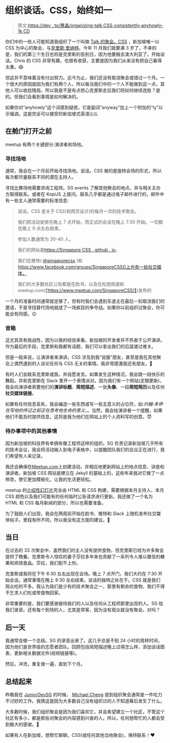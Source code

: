 # 组织谈话。CSS，始终如一

> 原文:[https://dev . to/惠晶/organizing-talk CSS-consistently-anyhowly-1k CD](https://dev.to/huijing/organising-talkcss-consistently-anyhowly-1kcd)

你们中的一些人可能知道我组织了一个叫做 [Talk 的聚会。CSS](https://singaporecss.github.io) ，新加坡唯一以 CSS 为中心的聚会，与[克里斯·里纳特](https://twitter.com/cliener)。今年 11 月我们就要满 3 岁了，不幸的是，我们的第三个生日也将是克里斯的告别日，因为他要搬去澳大利亚了。开始谈话。Chris 的 CSS 非常有趣，也很有收获，主要是因为我们从来没有把自己看得太重。😱

但这并不意味着没有付出努力。迄今为止，我们还没有取消聚会或错过一个月。一个很大的原因是因为我们有两个人，所以每当我们中的一个人不能做到这一点，其他人可以收拾残局。所以我是不是有点担心克里斯走后我们将如何继续连胜？是的。但我们会看到事情是如何解决的。

如果你对“anyhowly”这个词感到疑惑，它是副词“anyway”加上一个附加的“ly”以示强调。这是完全可以接受的新加坡式英语🇸🇬.

## 在舱门打开之前

meetup 有两个关键部分:演讲者和场地。

### 寻找场地

通常，我会在一个月前开始寻找场地。说话。CSS 做的是旋转会场的形式，所以每次都尽量联系不同的潜在主持人。

寻找比赛场地需要咨询工程师。SG events 了解其他聚会的地点，并与相关主办方取得联系。或者在 KopiJS 上提问。联系几乎都是通过电子邮件进行的，邮件中有一些主人通常需要的标准信息:

> 说话。CSS 是关于 CSS(和网页设计)的每月一次的技术聚会。
> 
> 我们把活动安排在晚上 7 点开始，而正式的会谈在晚上 7:30 开始。一切都在晚上 9 点左右结束。
> 
> 参加人数通常为 30-40 人。
> 
> 我们的网址是[https://Singapore CSS . github . io](https://singaporecss.github.io)。
> 
> 我们在推特( [@singaporecss](https://dev.to/singaporecss) )和 https://www.facebook.com/groups/SingaporeCSS()上也有一些社交媒体。
> 
> 我们的大多数社区公告都是在脸书，以及在松弛频道和 meetup.com(【https://www.meetup.com/SingaporeCSS/】)发布的

一个月的准备时间通常就足够了，但有时我们会遇到东道主在最后一刻取消我们的邀请，于是寻找替代场地就成了一场疯狂的争夺战。如果你以前组织过聚会，你可能会有同感。😌

### 音箱

这尤其具有挑战性，因为以我的经验来看，新加坡的开发者并不热衷于公开演讲。作为最后的手段，克里斯和我都有话题，我们可以拿出我们的后袋渡过难关。

但是一般来说，让演讲者来演讲。CSS 涉及到我“说服”朋友，甚至是我在其他聚会上偶然遇到的人谈论任何与 CSS 无关的事情。我非常感激我还有朋友。🤷

有时人们会联系克里斯或我，并自愿发言。如果发生这种情况，我会跳一段快乐的舞蹈，并和克里斯在 Slack 里开一个表情派对。因为我们有一个网站(定期更新)，我会向演讲者索要他们的**演讲标题**、**简短描述**、一张**头像**、一段**简短简历**以及任何**社交媒体链接**。

如果有任何信息丢失，我会编造一些东西或写一些无意义的占位符，如:*约翰·多伊在写他的传记之前正在思考他生命的意义。*。当然，我会给演讲者一个提醒，如果他们不能及时提供信息，这将是我为他们在网站上的个人资料写的创意。😈

### 待办事项中的其他事情

因为新加坡的科技界有幸拥有像工程师这样的组织。SG 负责记录新加坡几乎所有的技术会议，我会将活动输入到电子表格中，以提醒团队我们的会议正在进行，我们希望有人来记录。

我还会确保在[Meetup.com](https://www.meetup.com/SingaporeCSS/)上创建活动，并相应地更新网站上的地点信息、讲座和演讲者。新加坡 CSS 网站是建立在 Jekyll 的基础上的，这些年来我对它做了一点修改，使它更加模板化，让我的生活更轻松。

meetup 的[介绍性幻灯片](https://singaporecss.github.io/slides)完全由 HTML 和 CSS 构建，需要根据本月主持人、本月 CSS 颜色以及我们可能有的任何临时公告请求进行更新。我还做了一个名为 HTML 和 CSS 每月新闻的部分，所以也需要准备。

为了鼓励人们出现，我会在两周前开始在脸书、推特和 Slack 上随机发布社交媒体帖子。里程有所不同，所以我没有这方面的建议。🐒

## 当日

在过去的 33 次聚会中，虽然我们的主人没有提供食物，但克里斯已经为许多聚会提供了晚餐。克里斯令人惊叹的妻子莎拉多年来也贡献了一系列令人难以置信的糖果和烘焙食品。莎拉，我们配不上你。

克里斯或我将在下午 6:30 左右出现在会场。晚上 7 点开门，我们大约在 7:30 开始会谈。通常事情在晚上 8:30 左右结束。谈话的独特之处在于。CSS 就是我们观众吃的不多。我认为我们是少有的技术聚会之一，那里有剩余的食物，我们不得不乞求人们吃或带食物回家。

非常重要的是，我们要感谢接待我们的人以及任何从工程师那里出现的人。SG 给我们录音。还有每个到场的人，尤其是常客，因为没有观众就没有聚会，对吗？

## 后一天

我通常会做一个总结。SG 的录音出来了。这几乎总是不到 24 小时的周转时间，因为他们是世界级的志愿者团队。回顾包括简短描述晚上过得怎么样，添加谈话图表，更新相关数据文件(视频链接等)。

然后，冲洗，重复做一遍，直到下个月。

## 总结起来

昨晚我在 [JuniorDevSG](https://juniordev.sg/) 的时候， [Michael Cheng](http://coderkungfu.com/) 提到组织聚会通常是一件吃力不讨好的工作。我猜这是因为大多数自己没有组织过的人不知道幕后发生了什么。

大多数时候，我们组织聚会是因为我们喜欢它，并且希望建立一个社区，不管这个社区有多小，都是那些对聚会的内容感到兴奋的人。所以，任何想帮忙的人都会受到极大的感谢。🙏

如果有人在新加坡，想帮忙聊聊。CSS(或任何其他当地聚会)，保持联系！❤️